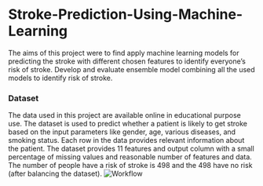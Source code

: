# Stroke-Prediction-Using-Machine-Learning
The aims of this project were to find apply machine learning models for predicting the stroke with different chosen features to identify everyone’s risk of stroke. Develop and evaluate ensemble model combining all the used models to identify risk of stroke. 
### Dataset
The data used in this project are available online in educational purpose use. The dataset is used to predict whether a patient is likely to get stroke based on the input parameters like gender, age, various diseases, and smoking status. Each row in the data provides relevant information about the patient. The dataset provides 11 features and output column with a small percentage of missing values and reasonable number of features and data. The number of people have a risk of stroke is 498 and the 498 have no risk (after balancing the dataset). 
![Workflow](https://drive.google.com/file/d/15NuZiLQHBtQsG2jLGUQ90C67-kKve6qc/view?usp=sharing)
